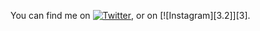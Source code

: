 <!-- Actual text -->

You can find me on [![Twitter][1.2]][1], or on [![Instagram][3.2]][3].

<!-- Icons -->

[1.2]: http://i.imgur.com/wWzX9uB.png (twitter icon without padding)
[2.2]: https://raw.githubusercontent.com/MartinHeinz/MartinHeinz/master/linkedin-3-16.png (LinkedIn icon without padding)

<!-- Links to your social media accounts -->

[1]: https://twitter.com/poot1s
[2]: https://www.instagram.com/poot1s
